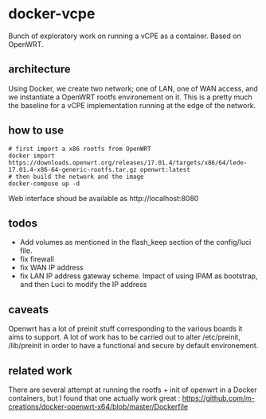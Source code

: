 # docker-vcpe
Bunch of exploratory work on running a vCPE as a container. Based on OpenWRT.

## architecture

Using Docker, we create two network; one of LAN, one of WAN access, and we instantiate a OpenWRT rootfs environement on it. This is a pretty much the baseline for a vCPE implementation running at the edge of the network.

## how to use

```
# first import a x86 rootfs from OpenWRT
docker import https://downloads.openwrt.org/releases/17.01.4/targets/x86/64/lede-17.01.4-x86-64-generic-rootfs.tar.gz openwrt:latest
# then build the network and the image
docker-compose up -d 
```

Web interface shoud be available as http://localhost:8080

## todos

* Add volumes as mentioned in the flash_keep section of the config/luci file.
* fix firewall
* fix WAN IP address
* fix LAN IP address gateway scheme. Impact of using IPAM as bootstrap, and then Luci to modify the IP address

## caveats

Openwrt has a lot of preinit stuff corresponding to the various boards it aims to support. A lot of work has to be carried out to alter /etc/preinit, /lib/preinit in order to have a functional and secure by default environement. 

## related work

There are several attempt at running the rootfs + init of openwrt in a Docker containers, but I found that one actually work great :
https://github.com/m-creations/docker-openwrt-x64/blob/master/Dockerfile
